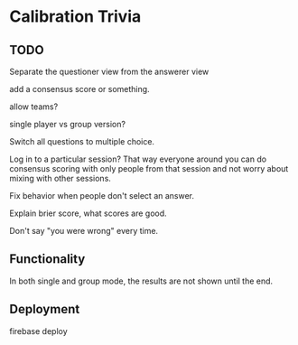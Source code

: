 # Calibration Trivia

## TODO

Separate the questioner view from the answerer view

add a consensus score or something.

allow teams?

single player vs group version?

Switch all questions to multiple choice.

Log in to a particular session? That way everyone around you can do consensus scoring with only people from that session and not worry about mixing with other sessions.

Fix behavior when people don't select an answer.

Explain brier score, what scores are good.

Don't say "you were wrong" every time.

## Functionality

In both single and group mode, the results are not shown until the end.

## Deployment

firebase deploy

